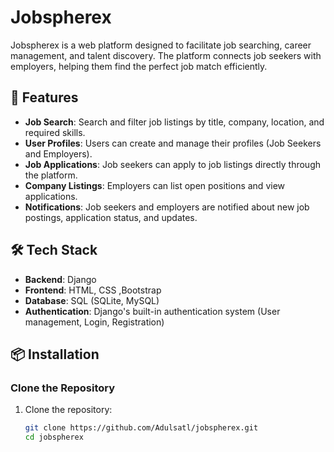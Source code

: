 # Jobspherex

Jobspherex is a web platform designed to facilitate job searching, career management, and talent discovery. The platform connects job seekers with employers, helping them find the perfect job match efficiently.

## 🚀 Features

- **Job Search**: Search and filter job listings by title, company, location, and required skills.
- **User Profiles**: Users can create and manage their profiles (Job Seekers and Employers).
- **Job Applications**: Job seekers can apply to job listings directly through the platform.
- **Company Listings**: Employers can list open positions and view applications.
- **Notifications**: Job seekers and employers are notified about new job postings, application status, and updates.

## 🛠️ Tech Stack

- **Backend**: Django
- **Frontend**: HTML, CSS ,Bootstrap
- **Database**: SQL (SQLite, MySQL)
- **Authentication**: Django's built-in authentication system (User management, Login, Registration)

## 📦 Installation

### Clone the Repository

1. Clone the repository:
   ```bash
   git clone https://github.com/Adulsatl/jobspherex.git
   cd jobspherex
